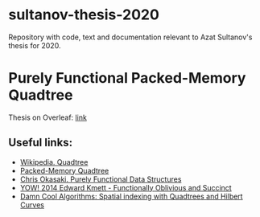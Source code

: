 # sultanov-thesis-2020
Repository with code, text and documentation relevant to Azat Sultanov's thesis for 2020.

# Purely Functional Packed-Memory Quadtree

Thesis on Overleaf: [link](https://www.overleaf.com/read/jjzwwnrfcvvr)


## Useful links:
* [Wikipedia. Quadtree](https://en.wikipedia.org/wiki/Quadtree)
* [Packed-Memory Quadtree](https://hal.archives-ouvertes.fr/hal-01876579/file/paper.pdf)
* [Chris Okasaki. Purely Functional Data Structures](https://www.cs.cmu.edu/~rwh/theses/okasaki.pdf)
* [YOW! 2014 Edward Kmett - Functionally Oblivious and Succinct](https://www.youtube.com/watch?v=OJLcGJqvWgQ)
* [Damn Cool Algorithms: Spatial indexing with Quadtrees and Hilbert Curves](http://blog.notdot.net/2009/11/Damn-Cool-Algorithms-Spatial-indexing-with-Quadtrees-and-Hilbert-Curves)
